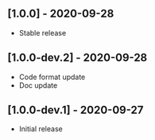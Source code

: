 ## [1.0.0] - 2020-09-28

- Stable release

## [1.0.0-dev.2] - 2020-09-28

- Code format update
- Doc update

## [1.0.0-dev.1] - 2020-09-27

- Initial release
